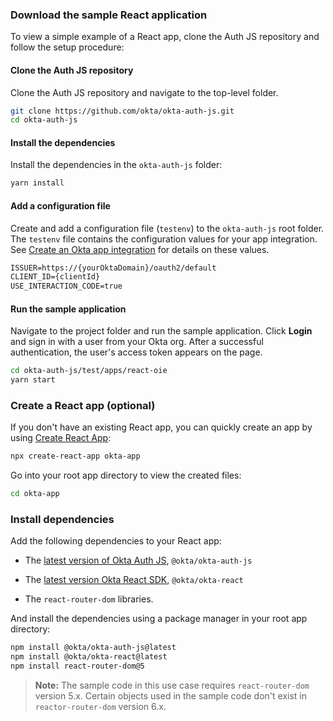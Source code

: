 ### Download the sample React application

To view a simple example of a React app, clone the Auth JS repository and follow the setup procedure:

#### Clone the Auth JS repository

Clone the Auth JS repository and navigate to the top-level folder.

```bash
git clone https://github.com/okta/okta-auth-js.git
cd okta-auth-js
```

#### Install the dependencies

Install the dependencies in the `okta-auth-js` folder:

```bash
yarn install
```

#### Add a configuration file

Create and add a configuration file (`testenv`) to the `okta-auth-js` root folder. The `testenv` file contains the configuration values for your app integration. See [Create an Okta app integration](#create-an-okta-app-integration) for details on these values.

```txt
ISSUER=https://{yourOktaDomain}/oauth2/default
CLIENT_ID={clientId}
USE_INTERACTION_CODE=true
```

#### Run the sample application

Navigate to the project folder and run the sample application. Click **Login** and sign in with a user from your Okta org. After a successful authentication, the user's access token appears on the page.

```bash
cd okta-auth-js/test/apps/react-oie
yarn start
```

### Create a React app (optional)

If you don't have an existing React app, you can quickly create an app by using [Create React App](https://create-react-app.dev/):

```bash
npx create-react-app okta-app
```

Go into your root app directory to view the created files:

```bash
cd okta-app
```

### Install dependencies

Add the following dependencies to your React app:

* The [latest version of Okta Auth JS](https://github.com/okta/okta-auth-js/releases), `@okta/okta-auth-js`

* The [latest version Okta React SDK](https://github.com/okta/okta-React/releases), `@okta/okta-react`

* The `react-router-dom` libraries.

And install the dependencies using a package manager in your root app directory:

```bash
npm install @okta/okta-auth-js@latest
npm install @okta/okta-react@latest
npm install react-router-dom@5
```

> **Note:** The sample code in this use case requires `react-router-dom` version 5.x. Certain objects used in the sample code don't exist in `reactor-router-dom` version 6.x.
